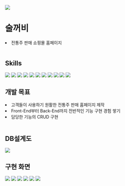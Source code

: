 <img src="https://capsule-render.vercel.app/api?type=waving&color=1C8394&height=300&section=header&text=ESSENTIAL'#'&fontColor=ffffff&fontSize=90" />
<h1>술꺼비</h1>
<li>전통주 판매 쇼핑몰 홈페이지</li>
<br/>
<h2>Skills</h2>
<span><img src="https://img.shields.io/badge/Java-ED8B00?style=for-the-badge&logo=openjdk&logoColor=white"/> </span>
<span><img src="https://img.shields.io/badge/HTML5-E34F26?style=for-the-badge&logo=html5&logoColor=white"/></span>
<span><img src="https://img.shields.io/badge/CSS3-1572B6?style=for-the-badge&logo=css3&logoColor=white"/></span>
<span><img src="https://img.shields.io/badge/JavaScript-F7DF1E?style=for-the-badge&logo=JavaScript&logoColor=white"/></span>
<span><img src="https://img.shields.io/badge/React-20232A?style=for-the-badge&logo=react&logoColor=61DAFB"/></span>
<span><img src="https://img.shields.io/badge/Axios-5A29E4?logo=axios&logoColor=fff&style=for-the-badge"/></span>
<span><img src="https://img.shields.io/badge/Node.js-43853D?style=for-the-badge&logo=node.js&logoColor=white"/></span>
<span><img src="https://img.shields.io/badge/Oracle-F80000?logo=oracle&logoColor=fff&style=for-the-badge"/></span>
<span><img src="https://img.shields.io/badge/Apache%20Maven-C71A36?logo=apachemaven&logoColor=fff&style=for-the-badge"/></span>
<span><img src="https://img.shields.io/badge/Spring%20Boot-6DB33F?logo=springboot&logoColor=fff&style=for-the-badge"/></span>
<span><img src="https://img.shields.io/badge/MyBatis-090909?logo=mybatis&logoColor=fff&style=for-the-badge"/></span>
<br/>
<h2>개발 목표</h2>
<li>고객들이 사용하기 원활한 전통주 판매 홈페이지 제작</li>
<li>Front-End부터 Back-End까지 전반적인 기능 구현 경험 쌓기</li>
<li>담당한 기능의 CRUD 구현</li>
<br/>
<h2>DB설계도</h2>
<img src="https://github.com/Mojitokyk/soolkkerbi_project/assets/143981349/b2788906-2f84-4ee7-9b3c-291d4acdfb81"/>
<h2>구현 화면</h2>
<img src="https://github.com/Mojitokyk/soolkkerbi_project/assets/143981349/db3b0dee-1c9d-4bdd-aef9-9dfa8b198611"/>
<img src="https://github.com/Mojitokyk/soolkkerbi_project/assets/143981349/940e7707-7d36-4b32-8e79-d6a85ad0ac02"/>
<img src="https://github.com/Mojitokyk/soolkkerbi_project/assets/143981349/0001afd2-5045-4051-9604-1dc30041e20b"/>
<img src="https://github.com/Mojitokyk/soolkkerbi_project/assets/143981349/f85296b5-a45a-4824-8bf6-4cba5b5ead31"/>
<img src="https://github.com/Mojitokyk/soolkkerbi_project/assets/143981349/33d3ee9e-984e-4de0-8279-5c3586a08a0e"/>
<img src="https://capsule-render.vercel.app/api?type=waving&color=ff6289&height=200&section=footer" />

